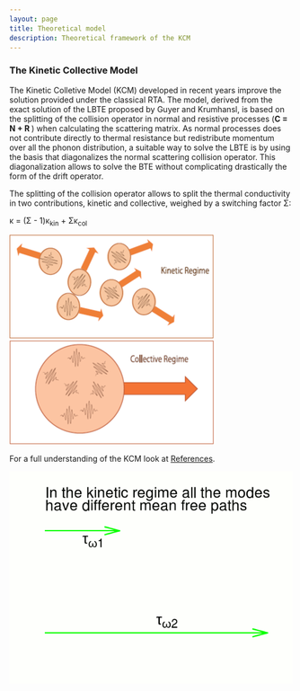 ```yaml
---
layout: page
title: Theoretical model 
description: Theoretical framework of the KCM 
---
```


### The Kinetic Collective Model

The Kinetic Colletive Model (KCM) developed in recent years improve the solution provided under the classical RTA.
The model, derived from the exact solution of the LBTE proposed by Guyer and Krumhansl,
is based on the splitting of the collision operator in normal and resistive processes (<b>C = N + R </b>) when calculating the scattering matrix.
As normal processes does not contribute directly to thermal resistance but redistribute momentum over all the phonon distribution,
a suitable way to solve the LBTE is by using the basis that diagonalizes the normal scattering collision operator.
This diagonalization allows to solve the BTE without complicating drastically the form of the drift operator.

The splitting of the collision operator allows to split the thermal conductivity in two contributions, kinetic and collective, 
weighed by a switching factor &Sigma;:

&kappa; = (&Sigma; - 1)&kappa;<sub>kin</sub> + &Sigma;&kappa;<sub>col</sub>

![figkin](img/kinetic_regime.png)
![figcol](img/collective.png)

For a full understanding of the KCM look at [References](https://physta.github.io/articles/).

![fignormal](img/anim.gif)
